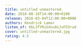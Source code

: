```yaml
---
title: untitled unmastered.
date: 2018-08-16T14:00:00+0100
release: 2016-03-04T12:00:00+0000
authors: Kendrick Lamar
listen_of: 0kL3TYRsSXnu0iJvFO3rud
cover: untitled-unmastered.jpg
rating: 4.5
---
```

